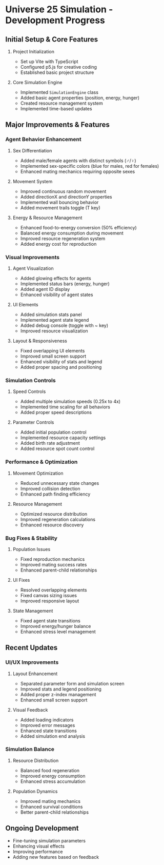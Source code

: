 # Universe 25 Simulation - Development Progress

## Initial Setup & Core Features
1. Project Initialization
   - Set up Vite with TypeScript
   - Configured p5.js for creative coding
   - Established basic project structure

2. Core Simulation Engine
   - Implemented `SimulationEngine` class
   - Added basic agent properties (position, energy, hunger)
   - Created resource management system
   - Implemented time-based updates

## Major Improvements & Features

### Agent Behavior Enhancement
1. Sex Differentiation
   - Added male/female agents with distinct symbols (♂/♀)
   - Implemented sex-specific colors (blue for males, red for females)
   - Enhanced mating mechanics requiring opposite sexes

2. Movement System
   - Improved continuous random movement
   - Added directionX and directionY properties
   - Implemented wall bouncing behavior
   - Added movement trails toggle (T key)

3. Energy & Resource Management
   - Enhanced food-to-energy conversion (50% efficiency)
   - Balanced energy consumption during movement
   - Improved resource regeneration system
   - Added energy cost for reproduction

### Visual Improvements
1. Agent Visualization
   - Added glowing effects for agents
   - Implemented status bars (energy, hunger)
   - Added agent ID display
   - Enhanced visibility of agent states

2. UI Elements
   - Added simulation stats panel
   - Implemented agent state legend
   - Added debug console (toggle with ~ key)
   - Improved resource visualization

3. Layout & Responsiveness
   - Fixed overlapping UI elements
   - Improved small screen support
   - Enhanced visibility of stats and legend
   - Added proper spacing and positioning

### Simulation Controls
1. Speed Controls
   - Added multiple simulation speeds (0.25x to 4x)
   - Implemented time scaling for all behaviors
   - Added proper speed descriptions

2. Parameter Controls
   - Added initial population control
   - Implemented resource capacity settings
   - Added birth rate adjustment
   - Added resource spot count control

### Performance & Optimization
1. Movement Optimization
   - Reduced unnecessary state changes
   - Improved collision detection
   - Enhanced path finding efficiency

2. Resource Management
   - Optimized resource distribution
   - Improved regeneration calculations
   - Enhanced resource discovery

### Bug Fixes & Stability
1. Population Issues
   - Fixed reproduction mechanics
   - Improved mating success rates
   - Enhanced parent-child relationships

2. UI Fixes
   - Resolved overlapping elements
   - Fixed canvas sizing issues
   - Improved responsive layout

3. State Management
   - Fixed agent state transitions
   - Improved energy/hunger balance
   - Enhanced stress level management

## Recent Updates

### UI/UX Improvements
1. Layout Enhancement
   - Separated parameter form and simulation screen
   - Improved stats and legend positioning
   - Added proper z-index management
   - Enhanced small screen support

2. Visual Feedback
   - Added loading indicators
   - Improved error messages
   - Enhanced state transitions
   - Added simulation end analysis

### Simulation Balance
1. Resource Distribution
   - Balanced food regeneration
   - Improved energy consumption
   - Enhanced stress accumulation

2. Population Dynamics
   - Improved mating mechanics
   - Enhanced survival conditions
   - Better parent-child relationships

## Ongoing Development
- Fine-tuning simulation parameters
- Enhancing visual effects
- Improving performance
- Adding new features based on feedback 